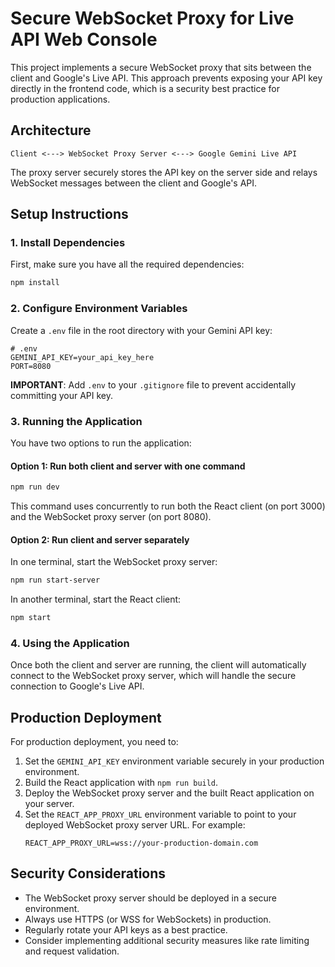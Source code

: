 # Secure WebSocket Proxy for Live API Web Console

This project implements a secure WebSocket proxy that sits between the client and Google's Live API. This approach prevents exposing your API key directly in the frontend code, which is a security best practice for production applications.

## Architecture

```
Client <---> WebSocket Proxy Server <---> Google Gemini Live API
```

The proxy server securely stores the API key on the server side and relays WebSocket messages between the client and Google's API.

## Setup Instructions

### 1. Install Dependencies

First, make sure you have all the required dependencies:

```bash
npm install
```

### 2. Configure Environment Variables

Create a `.env` file in the root directory with your Gemini API key:

```
# .env
GEMINI_API_KEY=your_api_key_here
PORT=8080
```

**IMPORTANT**: Add `.env` to your `.gitignore` file to prevent accidentally committing your API key.

### 3. Running the Application

You have two options to run the application:

#### Option 1: Run both client and server with one command

```bash
npm run dev
```

This command uses concurrently to run both the React client (on port 3000) and the WebSocket proxy server (on port 8080).

#### Option 2: Run client and server separately

In one terminal, start the WebSocket proxy server:

```bash
npm run start-server
```

In another terminal, start the React client:

```bash
npm start
```

### 4. Using the Application

Once both the client and server are running, the client will automatically connect to the WebSocket proxy server, which will handle the secure connection to Google's Live API.

## Production Deployment

For production deployment, you need to:

1. Set the `GEMINI_API_KEY` environment variable securely in your production environment.
2. Build the React application with `npm run build`.
3. Deploy the WebSocket proxy server and the built React application on your server.
4. Set the `REACT_APP_PROXY_URL` environment variable to point to your deployed WebSocket proxy server URL. For example:
   ```
   REACT_APP_PROXY_URL=wss://your-production-domain.com
   ```

## Security Considerations

- The WebSocket proxy server should be deployed in a secure environment.
- Always use HTTPS (or WSS for WebSockets) in production.
- Regularly rotate your API keys as a best practice.
- Consider implementing additional security measures like rate limiting and request validation. 